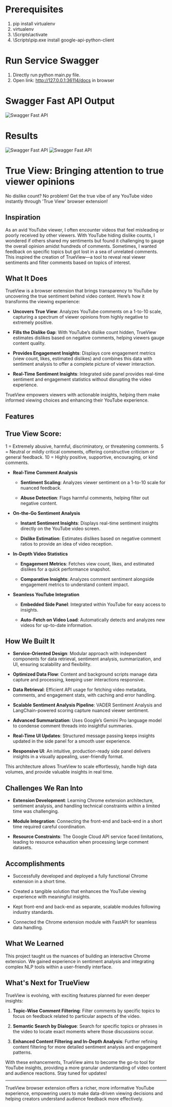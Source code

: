 
# Prerequisites
1. pip install virtualenv
2. virtualenv <your-env>
3. <your-env>\Scripts\activate
4. <your-env>\Scripts\pip.exe install google-api-python-client

# Run Service Swagger

1. Directly run python main.py file.
2. Open link: http://127.0.0.1:36114/docs in browser

# Swagger Fast API Output

![Swagger Fast API](./output/TrueView_Swagger.png)

# Results

![Swagger Fast API](./output/result_1.png)
![Swagger Fast API](./output/result_2.png)

# True View: Bringing attention to true viewer opinions

No dislike count? No problem! Get the true vibe of any YouTube video instantly through 'True View' browser extension!

## Inspiration

As an avid YouTube viewer, I often encounter videos that feel misleading or poorly received by other viewers. With YouTube hiding dislike counts, I wondered if others shared my sentiments but found it challenging to gauge the overall opinion amidst hundreds of comments. Sometimes, I wanted feedback on specific topics but got lost in a sea of unrelated comments. This inspired the creation of TrueView—a tool to reveal real viewer sentiments and filter comments based on topics of interest.


## What It Does


TrueView is a browser extension that brings transparency to YouTube by uncovering the true sentiment behind video content. Here’s how it transforms the viewing experience:


- **Uncovers True View**: Analyzes YouTube comments on a 1-to-10 scale, capturing a spectrum of viewer opinions from highly negative to extremely positive.

- **Fills the Dislike Gap**: With YouTube’s dislike count hidden, TrueView estimates dislikes based on negative comments, helping viewers gauge content quality.

- **Provides Engagement Insights**: Displays core engagement metrics (view count, likes, estimated dislikes) and combines this data with sentiment analysis to offer a complete picture of viewer interaction.

- **Real-Time Sentiment Insights**: Integrated side panel provides real-time sentiment and engagement statistics without disrupting the video experience.

 

TrueView empowers viewers with actionable insights, helping them make informed viewing choices and enhancing their YouTube experience.

 

## Features

## True View Score:
1 = Extremely abusive, harmful, discriminatory, or threatening comments.
5 = Neutral or mildly critical comments, offering constructive criticism or general feedback.
10 = Highly positive, supportive, encouraging, or kind comments.

- **Real-Time Comment Analysis**

  - **Sentiment Scaling**: Analyzes viewer sentiment on a 1-to-10 scale for nuanced feedback.

  - **Abuse Detection**: Flags harmful comments, helping filter out negative content.

 

- **On-the-Go Sentiment Analysis**

  - **Instant Sentiment Insights**: Displays real-time sentiment insights directly on the YouTube video screen.

  - **Dislike Estimation**: Estimates dislikes based on negative comment ratios to provide an idea of video reception.

 

- **In-Depth Video Statistics**

  - **Engagement Metrics**: Fetches view count, likes, and estimated dislikes for a quick performance snapshot.

  - **Comparative Insights**: Analyzes comment sentiment alongside engagement metrics to understand content impact.

 

- **Seamless YouTube Integration**

  - **Embedded Side Panel**: Integrated within YouTube for easy access to insights.

  - **Auto-Fetch on Video Load**: Automatically detects and analyzes new videos for up-to-date information.

 

## How We Built It

 

- **Service-Oriented Design**: Modular approach with independent components for data retrieval, sentiment analysis, summarization, and UI, ensuring scalability and flexibility.

- **Optimized Data Flow**: Content and background scripts manage data capture and processing, keeping user interactions responsive.

- **Data Retrieval**: Efficient API usage for fetching video metadata, comments, and engagement stats, with caching and error handling.

- **Scalable Sentiment Analysis Pipeline**: VADER Sentiment Analysis and LangChain-powered scoring capture nuanced viewer sentiment.

- **Advanced Summarization**: Uses Google’s Gemini Pro language model to condense comment threads into insightful summaries.

- **Real-Time UI Updates**: Structured message passing keeps insights updated in the side panel for a smooth user experience.

- **Responsive UI**: An intuitive, production-ready side panel delivers insights in a visually appealing, user-friendly format.

 

This architecture allows TrueView to scale effortlessly, handle high data volumes, and provide valuable insights in real time.

 

## Challenges We Ran Into

 

- **Extension Development**: Learning Chrome extension architecture, sentiment analysis, and handling technical constraints within a limited time was challenging.

- **Module Integration**: Connecting the front-end and back-end in a short time required careful coordination.

- **Resource Constraints**: The Google Cloud API service faced limitations, leading to resource exhaustion when processing large comment datasets.

 

## Accomplishments

 

- Successfully developed and deployed a fully functional Chrome extension in a short time.

- Created a tangible solution that enhances the YouTube viewing experience with meaningful insights.

- Kept front-end and back-end as separate, scalable modules following industry standards.

- Connected the Chrome extension module with FastAPI for seamless data handling.

 

## What We Learned

 

This project taught us the nuances of building an interactive Chrome extension. We gained experience in sentiment analysis and integrating complex NLP tools within a user-friendly interface.

 

## What's Next for TrueView

 

TrueView is evolving, with exciting features planned for even deeper insights:

 

1. **Topic-Wise Comment Filtering**: Filter comments by specific topics to focus on feedback related to particular aspects of the video.

2. **Semantic Search by Dialogue**: Search for specific topics or phrases in the video to locate exact moments where those discussions occur.

3. **Enhanced Content Filtering and In-Depth Analysis**: Further refining content filtering for more detailed sentiment analysis and engagement patterns.

 

With these enhancements, TrueView aims to become the go-to tool for YouTube insights, providing a more granular understanding of video content and audience reactions. Stay tuned for updates!

 

---

 

TrueView browser extension offers a richer, more informative YouTube experience, empowering users to make data-driven viewing decisions and helping creators understand audience feedback more effectively.